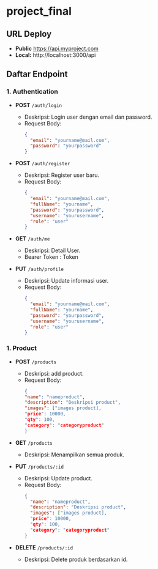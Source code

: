 # project_final

## URL Deploy
- **Public** https://api.myproject.com
- **Local:** http://localhost:3000/api

## Daftar Endpoint

### 1. Authentication

- **POST** `/auth/login`
  - Deskripsi: Login user dengan email dan password.
  - Request Body:
    ```json
    {
      "email": "yourname@mail.com",
      "password": "yourpassword"
    }
    ```

- **POST** `/auth/register`
  - Deskripsi: Register user baru.
  - Request Body:
    ```json
    {
      "email": "yourname@mail.com",
      "fullName": "yourname",
      "password": "yourpassword",
      "username": "yourusername",
      "role": "user"
    }
    ```

- **GET** `/auth/me`
  - Deskripsi: Detail User.
  - Bearer Token : Token
 
- **PUT** `/auth/profile`
  - Deskripsi: Update informasi user.
  - Request Body:
    ```json
    {
      "email": "yourname@mail.com",
      "fullName": "yourname",
      "password": "yourpassword",
      "username": "yourusername",
      "role": "user"
    }
    ```


  
### 1. Product

- **POST** `/products`
  - Deskripsi: add product.
  - Request Body:
    ```json
    {
    "name": "nameproduct",
    "description": "Deskripsi product",
    "images": ["images product],
    "price": 10000,
    "qty": 100,
    "category": "categoryproduct"
    }
    ```

- **GET** `/products`
  - Deskripsi: Menampilkan semua produk.
 
- **PUT** `/products/:id`
  - Deskripsi: Update product.
  - Request Body:
    ```json
    {
      "name": "nameproduct",
      "description": "Deskripsi product",
      "images": ["images product],
      "price": 10000,
      "qty": 100,
      "category": "categoryproduct"
    }
    
- **DELETE** `/products/:id`
  - Deskripsi: Delete produk berdasarkan id.
